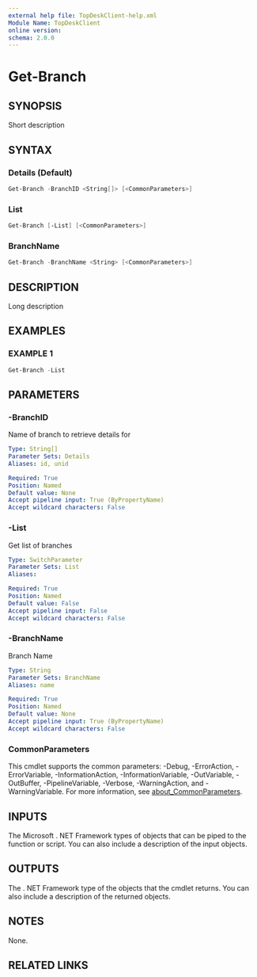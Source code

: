 ```yaml
---
external help file: TopDeskClient-help.xml
Module Name: TopDeskClient
online version:
schema: 2.0.0
---
```


# Get-Branch

## SYNOPSIS

Short description

## SYNTAX

### Details (Default)

``` Powershell
Get-Branch -BranchID <String[]> [<CommonParameters>]
```

### List

``` Powershell
Get-Branch [-List] [<CommonParameters>]
```

### BranchName

``` Powershell
Get-Branch -BranchName <String> [<CommonParameters>]
```

## DESCRIPTION

Long description

## EXAMPLES

### EXAMPLE 1

``` Powershell
Get-Branch -List
```

## PARAMETERS

### -BranchID

Name of branch to retrieve details for

``` yaml
Type: String[]
Parameter Sets: Details
Aliases: id, unid

Required: True
Position: Named
Default value: None
Accept pipeline input: True (ByPropertyName)
Accept wildcard characters: False
```

### -List

Get list of branches

``` yaml
Type: SwitchParameter
Parameter Sets: List
Aliases:

Required: True
Position: Named
Default value: False
Accept pipeline input: False
Accept wildcard characters: False
```

### -BranchName

Branch Name

``` yaml
Type: String
Parameter Sets: BranchName
Aliases: name

Required: True
Position: Named
Default value: None
Accept pipeline input: True (ByPropertyName)
Accept wildcard characters: False
```

### CommonParameters

This cmdlet supports the common parameters: -Debug, -ErrorAction, -ErrorVariable, -InformationAction, -InformationVariable, -OutVariable, -OutBuffer, -PipelineVariable, -Verbose, -WarningAction, and -WarningVariable. For more information, see [about_CommonParameters](http://go.microsoft.com/fwlink/?LinkID=113216).

## INPUTS

The Microsoft . NET Framework types of objects that can be piped to the function or script.
You can also include a description of the input objects.

## OUTPUTS

The . NET Framework type of the objects that the cmdlet returns.
You can also include a description of the returned objects.

## NOTES

None.

## RELATED LINKS

